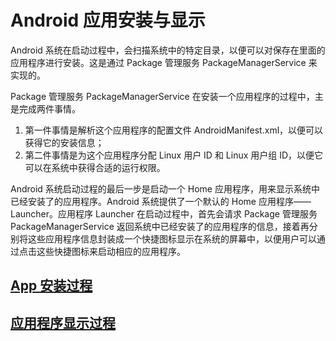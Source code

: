 # Android 应用安装与显示

Android 系统在启动过程中，会扫描系统中的特定目录，以便可以对保存在里面的应用程序进行安装。这是通过 Package 管理服务 PackageManagerService 来实现的。

Package 管理服务 PackageManagerService 在安装一个应用程序的过程中，主是完成两件事情。

1. 第一件事情是解析这个应用程序的配置文件 AndroidManifest.xml，以便可以获得它的安装信息；
2. 第二件事情是为这个应用程序分配 Linux 用户 ID 和 Linux 用户组 ID，以便它可以在系统中获得合适的运行权限。

Android 系统启动过程的最后一步是启动一个 Home 应用程序，用来显示系统中已经安装了的应用程序。Android 系统提供了一个默认的 Home 应用程序——Launcher。应用程序 Launcher 在启动过程中，首先会请求 Package 管理服务 PackageManagerService 返回系统中已经安装了的应用程序的信息，接着再分别将这些应用程序信息封装成一个快捷图标显示在系统的屏幕中，以便用户可以通过点击这些快捷图标来启动相应的应用程序。

## [App 安装过程](android/framework/app_framework/app_install/install_app_process.md)

## [应用程序显示过程](android/framework/app_framework/app_install/launcher_app.md)



